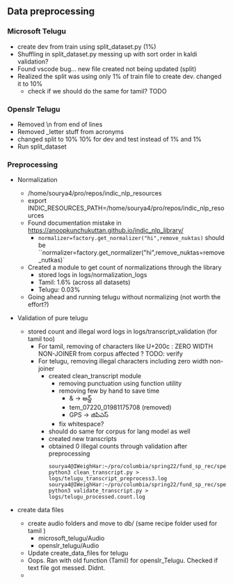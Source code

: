 ## Data preprocessing
### Microsoft Telugu
- create dev from train using split_dataset.py (1%)
- Shuffling in split_dataset.py messing up with sort order in kaldi validation?
- Found vscode bug... new file created not being updated (split)
- Realized the split was using only 1% of train file to create dev. changed it to 10%
  - check if we should do the same for tamil? TODO

### Openslr Telugu
- Removed \n from end of lines
- Removed _letter stuff from acronyms
- changed split to 10% 10% for dev and test instead of 1% and 1%
- Run split_dataset

### Preprocessing
- Normalization
  - /home/sourya4/pro/repos/indic_nlp_resources
  - export INDIC_RESOURCES_PATH=/home/sourya4/pro/repos/indic_nlp_resources
  - Found documentation mistake in https://anoopkunchukuttan.github.io/indic_nlp_library/
    - `normalizer=factory.get_normalizer("hi",remove_nuktas)` should be  ``normalizer=factory.get_normalizer("hi",remove_nuktas=remove_nutkas)`
  - Created a module to get count of normalizations through the library
    - stored logs in logs/normalization_logs
	- Tamil: 1.6% (across all datasets)
	- Telugu: 0.03%
  - Going ahead and running telugu without normalizing (not worth the effort?)

- Validation of pure telugu
  - stored count and illegal word logs in logs/transcript_validation (for tamil too)
    - For tamil, removing of characters like U+200c : ZERO WIDTH NON-JOINER from corpus affected ? TODO: verify
    - For telugu, removing illegal characters including zero width non-joiner
      - created clean_transcript module
        - removing punctuation using function utility
        - removing few by hand to save time
          - & -> అన్డ్
          - tem_07220_01981175708	 (removed)
          - GPS -> జిపిఎస్ 
        - fix whitespace?
      - should do same for corpus for lang model as well
      - created new transcripts
      - obtained 0 illegal counts through validation after preprocessing
        ```
        sourya4@IWeighHar:~/pro/columbia/spring22/fund_sp_rec/speech_rec_repo/dataset_related$ python3 clean_transcript.py > logs/telugu_transcript_preprocess3.log
        sourya4@IWeighHar:~/pro/columbia/spring22/fund_sp_rec/speech_rec_repo/dataset_related$ python3 validate_transcript.py > logs/telugu_processed.count.log
        ```
- create data files
  - create audio folders and move to db/ (same recipe folder used for tamil )
    - microsoft_telugu/Audio
    - openslr_telugu/Audio
  - Update create_data_files for telugu
  - Oops. Ran with old function (Tamil) for openslr_Telugu. Checked if text file got messed. Didnt.
  - 


